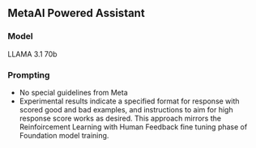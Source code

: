 ## MetaAI Powered Assistant

### Model 
LLAMA 3.1 70b

### Prompting
- No special guidelines from Meta
- Experimental results indicate a specified format for response with scored good and bad examples, and instructions to aim for high response score works as desired. This approach mirrors the Reinfoircement Learning with Human Feedback fine tuning phase of Foundation model training.

